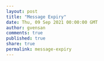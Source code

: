 ```yaml
---
layout: post
title: "Message Expiry"
date: Thu, 09 Sep 2021 00:00:00 GMT
author: gvensan
comments: true
published: true
share: true
permalink: message-expiry
---
```

